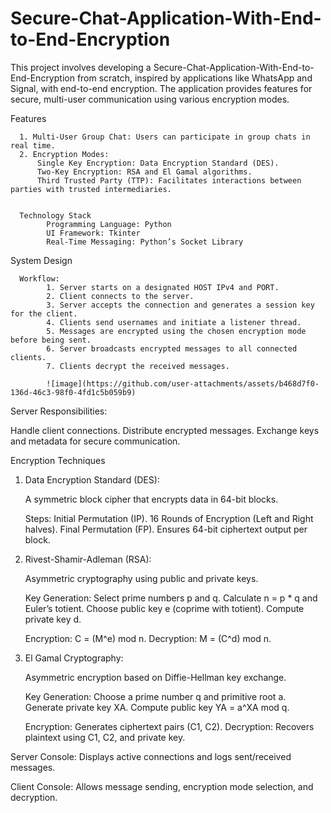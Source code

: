 # Secure-Chat-Application-With-End-to-End-Encryption


This project involves developing a Secure-Chat-Application-With-End-to-End-Encryption from scratch, inspired by applications like WhatsApp and Signal, with end-to-end encryption. The application provides features for secure, multi-user communication using various encryption modes.


Features

      1. Multi-User Group Chat: Users can participate in group chats in real time.
      2. Encryption Modes:
          Single Key Encryption: Data Encryption Standard (DES).
          Two-Key Encryption: RSA and El Gamal algorithms.
          Third Trusted Party (TTP): Facilitates interactions between parties with trusted intermediaries.
      
      
      Technology Stack
            Programming Language: Python
            UI Framework: Tkinter
            Real-Time Messaging: Python’s Socket Library


System Design

      Workflow:
            1. Server starts on a designated HOST IPv4 and PORT.
            2. Client connects to the server.
            3. Server accepts the connection and generates a session key for the client.
            4. Clients send usernames and initiate a listener thread.
            5. Messages are encrypted using the chosen encryption mode before being sent.
            6. Server broadcasts encrypted messages to all connected clients.
            7. Clients decrypt the received messages.

            ![image](https://github.com/user-attachments/assets/b468d7f0-136d-46c3-98f0-4fd1c5b059b9)


Server Responsibilities:

Handle client connections.
Distribute encrypted messages.
Exchange keys and metadata for secure communication.


Encryption Techniques

1. Data Encryption Standard (DES):

      A symmetric block cipher that encrypts data in 64-bit blocks.

      Steps:
            Initial Permutation (IP).
            16 Rounds of Encryption (Left and Right halves).
            Final Permutation (FP).
            Ensures 64-bit ciphertext output per block.


2. Rivest-Shamir-Adleman (RSA):

      Asymmetric cryptography using public and private keys.

      Key Generation:
            Select prime numbers p and q.
            Calculate n = p * q and Euler’s totient.
            Choose public key e (coprime with totient).
            Compute private key d.
      
      Encryption: C = (M^e) mod n.
      Decryption: M = (C^d) mod n.


3. El Gamal Cryptography:

      Asymmetric encryption based on Diffie-Hellman key exchange.

      Key Generation:
            Choose a prime number q and primitive root a.
            Generate private key XA.
            Compute public key YA = a^XA mod q.
      
      Encryption: Generates ciphertext pairs (C1, C2).
      Decryption: Recovers plaintext using C1, C2, and private key.


   


Server Console:
      Displays active connections and logs sent/received messages.

Client Console:
      Allows message sending, encryption mode selection, and decryption.
